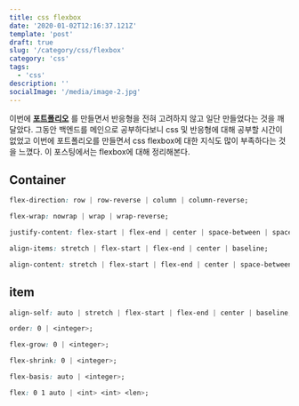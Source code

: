 ```yaml
---
title: css flexbox
date: '2020-01-02T12:16:37.121Z'
template: 'post'
draft: true
slug: '/category/css/flexbox'
category: 'css'
tags:
  - 'css'
description: ''
socialImage: '/media/image-2.jpg'
---
```


이번에 **[포트폴리오](https://saegeullee.github.io/portfolio/)** 를 만들면서 반응형을 전혀 고려하지 않고 일단 만들었다는 것을 깨달았다. 그동안 백엔드를 메인으로 공부하다보니 css 및 반응형에 대해 공부할 시간이 없었고 이번에 포트폴리오를 만들면서 css flexbox에 대한 지식도 많이 부족하다는 것을 느꼈다. 이 포스팅에서는 flexbox에 대해 정리해본다.

## Container

```css
flex-direction: row | row-reverse | column | column-reverse;
```

```css
flex-wrap: nowrap | wrap | wrap-reverse;
```

```css
justify-content: flex-start | flex-end | center | space-between | space-around | space-evenly;
```

```css
align-items: stretch | flex-start | flex-end | center | baseline;
```

```css
align-content: stretch | flex-start | flex-end | center | space-between | space-around;
```

## item

```css
align-self: auto | stretch | flex-start | flex-end | center | baseline;
```

```css
order: 0 | <integer>;
```

```css
flex-grow: 0 | <integer>;
```

```css
flex-shrink: 0 | <integer>;
```

```css
flex-basis: auto | <integer>;
```

```css
flex: 0 1 auto | <int> <int> <len>;
```
